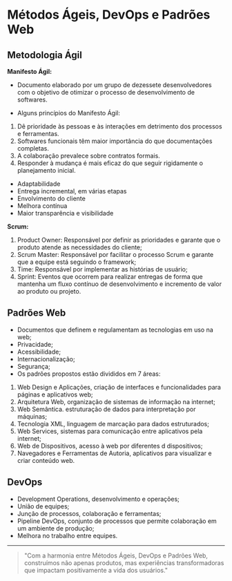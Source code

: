 # Métodos Ágeis, DevOps e Padrões Web

## Metodologia Ágil

 **Manifesto Ágil:**

- Documento elaborado por um grupo de dezessete desenvolvedores com o objetivo de otimizar o processo de desenvolvimento de softwares.

- Alguns princípios do Manifesto Ágil:

1. Dê prioridade às pessoas e às interações em detrimento dos processos e ferramentas.
1. Softwares funcionais têm maior importância do que documentações completas.
1. A colaboração prevalece sobre contratos formais.
1. Responder à mudança é mais eficaz do que seguir rigidamente o planejamento inicial.

- Adaptabilidade
- Entrega incremental, em várias etapas
- Envolvimento do cliente
- Melhora contínua
- Maior transparência e visibilidade

**Scrum:**

1. Product Owner: Responsável por definir as prioridades e garante que o produto atende as necessidades do cliente;
1. Scrum Master: Responsável por facilitar o processo Scrum e garante que a equipe está seguindo o framework;
1. Time: Responsável por implementar as histórias de usuário;
1. Sprint: Eventos que ocorrem para realizar entregas de forma que mantenha um fluxo contínuo de desenvolvimento e incremento de valor ao produto ou projeto.

## Padrões Web

- Documentos que definem e regulamentam as tecnologias em uso na web;
- Privacidade;
- Acessibilidade;
- Internacionalização;
- Segurança;
- Os padrões propostos estão divididos em 7 áreas:

1. Web Design e Aplicações, criação de interfaces e funcionalidades para páginas e aplicativos web;
1. Arquitetura Web, organização de sistemas de informação na internet;
1. Web Semântica. estruturação de dados para interpretação por máquinas;
1. Tecnologia XML, linguagem de marcação para dados estruturados;
1. Web Services, sistemas para comunicação entre aplicativos pela internet;
1. Web de Dispositivos, acesso à web por diferentes d
   dispositivos;
1. Navegadores e Ferramentas de Autoria, aplicativos para visualizar e criar conteúdo web.

## DevOps

- Development Operations, desenvolvimento e operações;
- União de equipes;
- Junção de processos, colaboração e ferramentas;
- Pipeline DevOps, conjunto de processos que permite colaboração em um ambiente de produção;
- Melhora no trabalho entre equipes.

---

> "Com a harmonia entre Métodos Ágeis, DevOps e Padrões Web, construímos não apenas produtos, mas experiências transformadoras que impactam positivamente a vida dos usuários."
